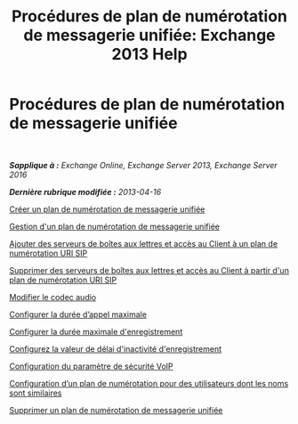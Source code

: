 ﻿---
title: 'Procédures de plan de numérotation de messagerie unifiée: Exchange 2013 Help'
TOCTitle: Procédures de plan de numérotation de messagerie unifiée
ms:assetid: 1bda77c8-c4e2-4ae0-a001-76ae029bf843
ms:mtpsurl: https://technet.microsoft.com/fr-fr/library/JJ822152(v=EXCHG.150)
ms:contentKeyID: 50555355
ms.date: 05/23/2018
mtps_version: v=EXCHG.150
ms.translationtype: MT
---

# Procédures de plan de numérotation de messagerie unifiée

 

_**Sapplique à :** Exchange Online, Exchange Server 2013, Exchange Server 2016_

_**Dernière rubrique modifiée :** 2013-04-16_

[Créer un plan de numérotation de messagerie unifiée](create-a-um-dial-plan-exchange-2013-help.md)

[Gestion d'un plan de numérotation de messagerie unifiée](manage-a-um-dial-plan-exchange-2013-help.md)

[Ajouter des serveurs de boîtes aux lettres et accès au Client à un plan de numérotation URI SIP](add-mailbox-and-client-access-servers-to-a-sip-uri-dial-plan-exchange-2013-help.md)

[Supprimer des serveurs de boîtes aux lettres et accès au Client à partir d'un plan de numérotation URI SIP](remove-mailbox-and-client-access-servers-from-a-sip-uri-dial-plan-exchange-2013-help.md)

[Modifier le codec audio](change-the-audio-codec-exchange-2013-help.md)

[Configurer la durée d’appel maximale](configure-the-maximum-call-duration-exchange-2013-help.md)

[Configurer la durée maximale d'enregistrement](configure-the-maximum-recording-duration-exchange-2013-help.md)

[Configurez la valeur de délai d'inactivité d'enregistrement](configure-the-recording-idle-time-out-value-exchange-2013-help.md)

[Configuration du paramètre de sécurité VoIP](configure-the-voip-security-setting-exchange-2013-help.md)

[Configuration d’un plan de numérotation pour des utilisateurs dont les noms sont similaires](configure-a-dial-plan-for-users-who-have-similar-names-exchange-2013-help.md)

[Supprimer un plan de numérotation de messagerie unifiée](delete-a-um-dial-plan-exchange-2013-help.md)

